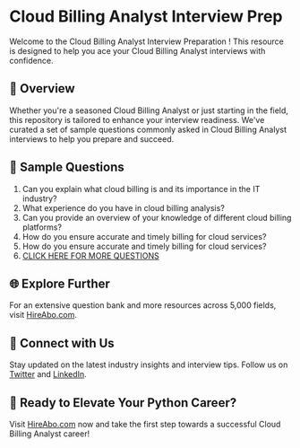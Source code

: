 # Cloud Billing Analyst Interview Prep

Welcome to the Cloud Billing Analyst Interview Preparation ! This resource is designed to help you ace your Cloud Billing Analyst interviews with confidence.

## 🚀 Overview

Whether you're a seasoned Cloud Billing Analyst or just starting in the field, this repository is tailored to enhance your interview readiness. We've curated a set of sample questions commonly asked in Cloud Billing Analyst interviews to help you prepare and succeed.

## 📝 Sample Questions

1. Can you explain what cloud billing is and its importance in the IT industry?
2. What experience do you have in cloud billing analysis?
3. Can you provide an overview of your knowledge of different cloud billing platforms?
4. How do you ensure accurate and timely billing for cloud services?
5. How do you ensure accurate and timely billing for cloud services?
6. [CLICK HERE FOR MORE QUESTIONS](https://hireabo.com/job/0_4_36/Cloud%20Billing%20Analyst)

## 🌐 Explore Further

For an extensive question bank and more resources across 5,000 fields, visit [HireAbo.com](https://www.hireabo.com).

## 📱 Connect with Us

Stay updated on the latest industry insights and interview tips. Follow us on [Twitter](https://twitter.com/hireabo) and [LinkedIn](https://www.linkedin.com/in/hire-abo-3609972a8/).

## 🚀 Ready to Elevate Your Python Career?

Visit [HireAbo.com](https://www.hireabo.com) now and take the first step towards a successful Cloud Billing Analyst career!